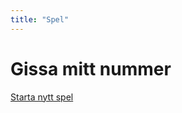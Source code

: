 ```yaml
---
title: "Spel"
---
```

Gissa mitt nummer
=====================================

[Starta nytt spel](guess/init)

